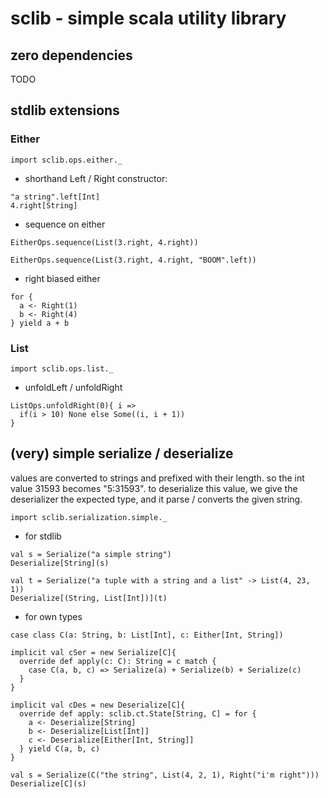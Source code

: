 # sclib - simple scala utility library

## zero dependencies

TODO


## stdlib extensions

### Either

```tut:silent:reset
import sclib.ops.either._
```

  - shorthand Left / Right constructor:
  
```tut
"a string".left[Int] 
4.right[String]
```

  - sequence on either
  
```tut
EitherOps.sequence(List(3.right, 4.right))

EitherOps.sequence(List(3.right, 4.right, "BOOM".left))
```
   
  - right biased either
  
```tut
for {
  a <- Right(1)
  b <- Right(4)
} yield a + b
```

### List

```tut:silent:reset
import sclib.ops.list._
```

  - unfoldLeft / unfoldRight
    
```tut
ListOps.unfoldRight(0){ i =>
  if(i > 10) None else Some((i, i + 1))
}
```


## (very) simple serialize / deserialize

values are converted to strings and prefixed with their length.
so the int value 31593 becomes "5:31593". to deserialize this value,
we give the deserializer the expected type, and it parse / converts the given string.


```tut:silent:reset
import sclib.serialization.simple._
```

  - for stdlib
  
```tut
val s = Serialize("a simple string")
Deserialize[String](s)

val t = Serialize("a tuple with a string and a list" -> List(4, 23, 1))
Deserialize[(String, List[Int])](t)
```

  - for own types
  
```tut
case class C(a: String, b: List[Int], c: Either[Int, String])

implicit val cSer = new Serialize[C]{
  override def apply(c: C): String = c match {
    case C(a, b, c) => Serialize(a) + Serialize(b) + Serialize(c)
  }
}

implicit val cDes = new Deserialize[C]{
  override def apply: sclib.ct.State[String, C] = for {
    a <- Deserialize[String]
    b <- Deserialize[List[Int]]
    c <- Deserialize[Either[Int, String]]
  } yield C(a, b, c)
}

val s = Serialize(C("the string", List(4, 2, 1), Right("i'm right")))
Deserialize[C](s)
```
